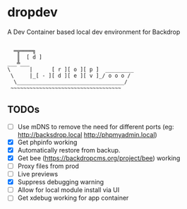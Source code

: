 # dropdev

A Dev Container based local dev environment for Backdrop

```

  ═╦════╗
   ║  [ d ]
___╩___
\      |      [ r ][ o ][ p ]  _________
 \     |_[ - ][ d ][ e ][ v ]_/ o o o /
  \__________________________________/
 ~~~~~~~~~~~~~~~~~~~~~~~~~~~~~~~~~~~

```

## TODOs

- [ ] Use mDNS to remove the need for different ports (eg: http://backsdrop.local http://phpmyadmin.local)
- [x] Get phpinfo working
- [x] Automatically restore from backup.
- [x] Get bee (https://backdropcms.org/project/bee) working
- [ ] Proxy files from prod
- [ ] Live previews
- [x] Suppress debugging warning
- [ ] Allow for local module install via UI
- [ ] Get xdebug working for app container